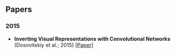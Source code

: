 

## Papers

### 2015

* **Inverting Visual Representations with Convolutional Networks** (Dosovitskiy et al.; 2015) [[Paper]](https://arxiv.org/pdf/1506.02753.pdf)